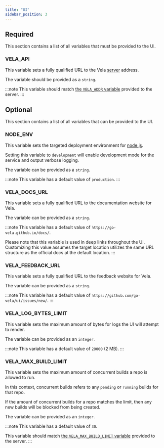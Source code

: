 ```yaml
---
title: "UI"
sidebar_position: 3
---
```


## Required

This section contains a list of all variables that must be provided to the UI.

### VELA_API

This variable sets a fully qualified URL to the Vela [server](/docs/installation/server/server.md) address.

The variable should be provided as a `string`.

:::note
This variable should match [the `VELA_ADDR` variable](/reference/installation/server#vela_addr) provided to the server.
:::

## Optional

This section contains a list of all variables that can be provided to the UI.

### NODE_ENV

This variable sets the targeted deployment environment for [node.js](https://nodejs.org/).

Setting this variable to `development` will enable development mode for the service and output verbose logging.

The variable can be provided as a `string`.

:::note
This variable has a default value of `production`.
:::

### VELA_DOCS_URL

This variable sets a fully qualified URL to the documentation website for Vela.

The variable can be provided as a `string`.

:::note
This variable has a default value of `https://go-vela.github.io/docs/`.

Please note that this variable is used in deep links throughout the UI. Customizing this value assumes the target location utilizes the same URL structure as the official docs at the default location.
:::

### VELA_FEEDBACK_URL

This variable sets a fully qualified URL to the feedback website for Vela.

The variable can be provided as a `string`.

:::note
This variable has a default value of `https://github.com/go-vela/ui/issues/new/`.
:::

### VELA_LOG_BYTES_LIMIT

This variable sets the maximum amount of bytes for logs the UI will attempt to render.

The variable can be provided as an `integer`.

:::note
This variable has a default value of `20000` (2 MB).
:::

### VELA_MAX_BUILD_LIMIT

This variable sets the maximum amount of concurrent builds a repo is allowed to run.

In this context, concurrent builds refers to any `pending` or `running` builds for that repo.

If the amount of concurrent builds for a repo matches the limit, then any new builds will be blocked from being created.

The variable can be provided as an `integer`.

:::note
This variable has a default value of `30`.

This variable should match [the `VELA_MAX_BUILD_LIMIT` variable](/reference/installation/server#vela_max_build_limit) provided to the server.
:::